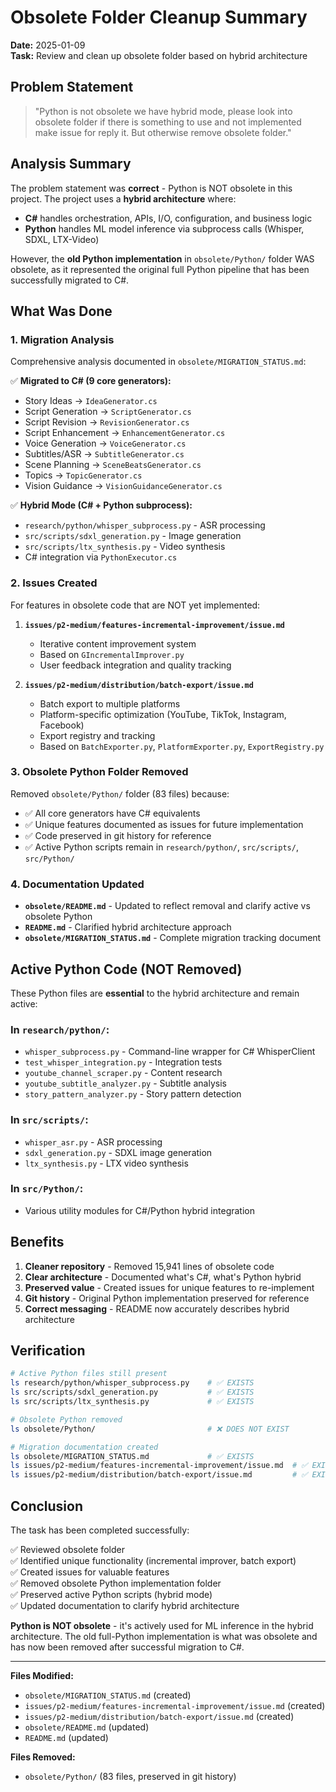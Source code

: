 # Obsolete Folder Cleanup Summary

**Date:** 2025-01-09  
**Task:** Review and clean up obsolete folder based on hybrid architecture

## Problem Statement

> "Python is not obsolete we have hybrid mode, please look into obsolete folder if there is something to use and not implemented make issue for reply it. But otherwise remove obsolete folder."

## Analysis Summary

The problem statement was **correct** - Python is NOT obsolete in this project. The project uses a **hybrid architecture** where:

- **C#** handles orchestration, APIs, I/O, configuration, and business logic
- **Python** handles ML model inference via subprocess calls (Whisper, SDXL, LTX-Video)

However, the **old Python implementation** in `obsolete/Python/` folder WAS obsolete, as it represented the original full Python pipeline that has been successfully migrated to C#.

## What Was Done

### 1. Migration Analysis

Comprehensive analysis documented in `obsolete/MIGRATION_STATUS.md`:

✅ **Migrated to C# (9 core generators):**
- Story Ideas → `IdeaGenerator.cs`
- Script Generation → `ScriptGenerator.cs`
- Script Revision → `RevisionGenerator.cs`
- Script Enhancement → `EnhancementGenerator.cs`
- Voice Generation → `VoiceGenerator.cs`
- Subtitles/ASR → `SubtitleGenerator.cs`
- Scene Planning → `SceneBeatsGenerator.cs`
- Topics → `TopicGenerator.cs`
- Vision Guidance → `VisionGuidanceGenerator.cs`

✅ **Hybrid Mode (C# + Python subprocess):**
- `research/python/whisper_subprocess.py` - ASR processing
- `src/scripts/sdxl_generation.py` - Image generation
- `src/scripts/ltx_synthesis.py` - Video synthesis
- C# integration via `PythonExecutor.cs`

### 2. Issues Created

For features in obsolete code that are NOT yet implemented:

1. **`issues/p2-medium/features-incremental-improvement/issue.md`**
   - Iterative content improvement system
   - Based on `GIncrementalImprover.py`
   - User feedback integration and quality tracking

2. **`issues/p2-medium/distribution/batch-export/issue.md`**
   - Batch export to multiple platforms
   - Platform-specific optimization (YouTube, TikTok, Instagram, Facebook)
   - Export registry and tracking
   - Based on `BatchExporter.py`, `PlatformExporter.py`, `ExportRegistry.py`

### 3. Obsolete Python Folder Removed

Removed `obsolete/Python/` folder (83 files) because:
- ✅ All core generators have C# equivalents
- ✅ Unique features documented as issues for future implementation
- ✅ Code preserved in git history for reference
- ✅ Active Python scripts remain in `research/python/`, `src/scripts/`, `src/Python/`

### 4. Documentation Updated

- **`obsolete/README.md`** - Updated to reflect removal and clarify active vs obsolete Python
- **`README.md`** - Clarified hybrid architecture approach
- **`obsolete/MIGRATION_STATUS.md`** - Complete migration tracking document

## Active Python Code (NOT Removed)

These Python files are **essential** to the hybrid architecture and remain active:

### In `research/python/`:
- `whisper_subprocess.py` - Command-line wrapper for C# WhisperClient
- `test_whisper_integration.py` - Integration tests
- `youtube_channel_scraper.py` - Content research
- `youtube_subtitle_analyzer.py` - Subtitle analysis
- `story_pattern_analyzer.py` - Story pattern detection

### In `src/scripts/`:
- `whisper_asr.py` - ASR processing
- `sdxl_generation.py` - SDXL image generation
- `ltx_synthesis.py` - LTX video synthesis

### In `src/Python/`:
- Various utility modules for C#/Python hybrid integration

## Benefits

1. **Cleaner repository** - Removed 15,941 lines of obsolete code
2. **Clear architecture** - Documented what's C#, what's Python hybrid
3. **Preserved value** - Created issues for unique features to re-implement
4. **Git history** - Original Python implementation preserved for reference
5. **Correct messaging** - README now accurately describes hybrid architecture

## Verification

```bash
# Active Python files still present
ls research/python/whisper_subprocess.py    # ✅ EXISTS
ls src/scripts/sdxl_generation.py           # ✅ EXISTS
ls src/scripts/ltx_synthesis.py             # ✅ EXISTS

# Obsolete Python removed
ls obsolete/Python/                         # ❌ DOES NOT EXIST

# Migration documentation created
ls obsolete/MIGRATION_STATUS.md             # ✅ EXISTS
ls issues/p2-medium/features-incremental-improvement/issue.md  # ✅ EXISTS
ls issues/p2-medium/distribution/batch-export/issue.md         # ✅ EXISTS
```

## Conclusion

The task has been completed successfully:

✅ Reviewed obsolete folder  
✅ Identified unique functionality (incremental improver, batch export)  
✅ Created issues for valuable features  
✅ Removed obsolete Python implementation folder  
✅ Preserved active Python scripts (hybrid mode)  
✅ Updated documentation to clarify hybrid architecture  

**Python is NOT obsolete** - it's actively used for ML inference in the hybrid architecture. The old full-Python implementation is what was obsolete and has now been removed after successful migration to C#.

---

**Files Modified:**
- `obsolete/MIGRATION_STATUS.md` (created)
- `issues/p2-medium/features-incremental-improvement/issue.md` (created)
- `issues/p2-medium/distribution/batch-export/issue.md` (created)
- `obsolete/README.md` (updated)
- `README.md` (updated)

**Files Removed:**
- `obsolete/Python/` (83 files, preserved in git history)
